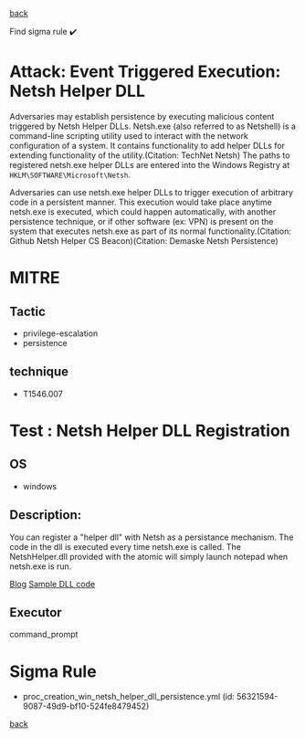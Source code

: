 
[back](../index.md)

Find sigma rule :heavy_check_mark: 

# Attack: Event Triggered Execution: Netsh Helper DLL 

Adversaries may establish persistence by executing malicious content triggered by Netsh Helper DLLs. Netsh.exe (also referred to as Netshell) is a command-line scripting utility used to interact with the network configuration of a system. It contains functionality to add helper DLLs for extending functionality of the utility.(Citation: TechNet Netsh) The paths to registered netsh.exe helper DLLs are entered into the Windows Registry at <code>HKLM\SOFTWARE\Microsoft\Netsh</code>.

Adversaries can use netsh.exe helper DLLs to trigger execution of arbitrary code in a persistent manner. This execution would take place anytime netsh.exe is executed, which could happen automatically, with another persistence technique, or if other software (ex: VPN) is present on the system that executes netsh.exe as part of its normal functionality.(Citation: Github Netsh Helper CS Beacon)(Citation: Demaske Netsh Persistence)

# MITRE
## Tactic
  - privilege-escalation
  - persistence


## technique
  - T1546.007


# Test : Netsh Helper DLL Registration
## OS
  - windows


## Description:
You can register a "helper dll" with Netsh as a persistance mechanism. The code in the dll is executed every time netsh.exe is called.
The NetshHelper.dll provided with the atomic will simply launch notepad when netsh.exe is run.

[Blog](https://htmlpreview.github.io/?https://github.com/MatthewDemaske/blogbackup/blob/master/netshell.html)
[Sample DLL code](https://github.com/outflanknl/NetshHelperBeacon)


## Executor
command_prompt

# Sigma Rule
 - proc_creation_win_netsh_helper_dll_persistence.yml (id: 56321594-9087-49d9-bf10-524fe8479452)



[back](../index.md)
